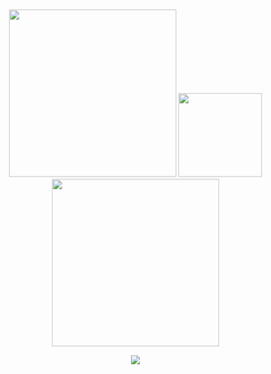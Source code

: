 ### <div align="center"> <img src="https://64.media.tumblr.com/7ebfbbff45c8db5083b2db218f8a13cc/ffef7e8029b7971b-37/s250x400/339552c99b9afa2f23841c7ec097740e1cba8eab.gifv" width="300"> <img src="https://64.media.tumblr.com/2220d5fdb1f84ecad00ee320afe33962/fcf30a7d52b1c113-6d/s100x200/77973073342760216a27a39b50c9470b7083c86f.gifv" width="150">  <img src="https://64.media.tumblr.com/0b07f7e686748319f8c2ec135851d67c/ddb75fe1265919cb-65/s250x400/4996505c492a00628315ec4e380d86a884f50ece.gifv" width="300"> </div>

<!--
**alex-fany/alex-fany** is a ✨ _special_ ✨ repository because its `README.md` (this file) appears on your GitHub profile.

Here are some ideas to get you started:

- 🔭 I’m currently working on ...
- 🌱 I’m currently learning ...
- 👯 I’m looking to collaborate on ...
- 🤔 I’m looking for help with ...
- 💬 Ask me about ...
- 📫 How to reach me: ...
- 😄 Pronouns: ...
- ⚡ Fun fact: ...
-->

  <!--
<div align="center">
  <img src="https://64.media.tumblr.com/976af9e0e299bbc1a4d66be839694ae9/5f5db224a7ccd749-af/s400x600/51c616e7bb19c517fe03f23b89802fbd8bd5e4ed.gifv">
  <img src="https://64.media.tumblr.com/976af9e0e299bbc1a4d66be839694ae9/5f5db224a7ccd749-af/s400x600/51c616e7bb19c517fe03f23b89802fbd8bd5e4ed.gifv">
  -->
  
  <!--
  <img src="https://64.media.tumblr.com/82a1de5b6dd3b51bd6ff7f472211db17/b907589d2815b212-55/s640x960/7f879d532471eba19856dd587d51e0d0a5f2d741.gifv">
  ![alt text](https://64.media.tumblr.com/976af9e0e299bbc1a4d66be839694ae9/5f5db224a7ccd749-af/s400x600/51c616e7bb19c517fe03f23b89802fbd8bd5e4ed.gifv) 
  ![alt text](https://64.media.tumblr.com/976af9e0e299bbc1a4d66be839694ae9/5f5db224a7ccd749-af/s400x600/51c616e7bb19c517fe03f23b89802fbd8bd5e4ed.gifv) Corazones azules
  ![alt text](https://64.media.tumblr.com/82a1de5b6dd3b51bd6ff7f472211db17/b907589d2815b212-55/s640x960/7f879d532471eba19856dd587d51e0d0a5f2d741.gifv) 
  ![alt text](https://64.media.tumblr.com/160be8ff70c9307fee63e88462eac1d5/aa31ac07a4e473fa-a2/s500x750/22f570f8eec9d542c0b63b9bf61f6c61a5b52956.gifv)
  ![alt text](https://64.media.tumblr.com/ccd37b36e57bf4afb6cf11591a243415/09dab327e86153b4-1c/s500x750/4b947295bd5d4cff38fd58bd0ba31470c837f7c9.gifv)
  ![alt text](https://64.media.tumblr.com/ccd37b36e57bf4afb6cf11591a243415/09dab327e86153b4-1c/s500x750/4b947295bd5d4cff38fd58bd0ba31470c837f7c9.gifv)
  <img src="https://64.media.tumblr.com/5845d6fb49c1ca738a051caa925a9e79/fd250c5745ab9525-04/s250x400/07a4a3bcac650f5799de4a7af3163e0a17ca48a0.gifv">
  -->
</div>

<!-- ![alt text](https://64.media.tumblr.com/4f96533ec8ce8d71ffe260c6a38f8e57/372fb4ade1723d58-94/s2048x3072/da6231d3786bca47594228eb08c2418387cd724e.pnj) -->

  <!-- <img src="https://64.media.tumblr.com/9c2ef15c126dc1fc1ab1db548a8ee803/05a796fda372b471-db/s250x400/dd9c831976cf0b8a1ed97d277601b29506718d00.gifv" width="200">
   <img src="https://64.media.tumblr.com/4887e84b780bdfef6da8c19e8e9cbedf/e680a99714cb44e7-a7/s100x200/e9f40332f77d9b2bfc556e0de9421caf55ff6a32.gifv"> 
   <img src="https://64.media.tumblr.com/bbf64ff6b6e45e5b9685a3371665618b/42dbc5f8f187cb8c-46/s1280x1920/eac11372a9f506db44e5ee27665645ecd97f7651.gifv">
   <img src="https://64.media.tumblr.com/ed6eccbb68c104a98230f8306cd85ca0/f5e833f9dcf56cac-4d/s100x200/0c64329f197964c932fcf29076eeefb1e4e91f20.gifv">
  <img src="https://64.media.tumblr.com/084100575af75b7726a5d8ef641774da/817b740b83129a0a-f0/s100x200/43f78d9ff62c6f9476dcaf5677b698f50299ec8f.gifv">
  <img src="https://64.media.tumblr.com/076ab4194d5d09881bcb03bde533f7bf/cefa63b1b6a16a03-73/s250x400/c4a977ac952658afc0caf567891ef7b833a83dc2.gifv">
   <img src=""> -->
<div align="center">
  <img src="https://64.media.tumblr.com/c4c96348cc6d1cb41bc56ea7fd72cbdc/9c086c04a39ad819-f1/s500x750/efecd60ce3936bcf8acaed7848b5a5b76a4bfc1c.gifv">
</div>
<!--
<div align="center">
  <img src="https://64.media.tumblr.com/7ed0d0793dcf3829dbf6ef54bdacd596/082497a4202676db-1c/s75x75_c1/b7f36355f5901b05df1f37ecd43b31847a83ecb4.gifv">
  <img src="https://64.media.tumblr.com/e4dc7c7619229eb531aee6031e49e5bf/46aa0f91c599f5b5-93/s75x75_c1/a84495a8180145b7de97e7ef74bebcf2461eed33.gifv">
  <img src="https://64.media.tumblr.com/e35212d429dde25711e1a9d90cefbb52/00cb86a729bb03b3-dd/s75x75_c1/3a9f5577fc75a39f315c1db901d1bce23adbcd7e.gifv">
  <img src="https://64.media.tumblr.com/36af674357abf9681adcccb7b4e6a234/00cb86a729bb03b3-e4/s75x75_c1/f420afd07bfb9c3035e72427eb338666f40b0c7f.gifv">
  <img src="https://64.media.tumblr.com/40d16c29cbed6d77e7a0b9ea794c1901/d9f9627d74995454-3c/s75x75_c1/ed2b6b85058e26bc4e78c846318716ecabd4410d.gifv">
  <img src="https://64.media.tumblr.com/5759c1710a6e9166df6b5ff74fcf0384/d9f9627d74995454-3e/s75x75_c1/a0d464bccd7c699944ed82c52c6072494dea7661.gifv">
  <img src="https://64.media.tumblr.com/23a797bbabeef7ed2276f93f78a0267b/bdbbf3489b406cb1-d6/s75x75_c1/b4acabc7f726ec2b0493da31bf3c417dbb1b86bf.webp">
  <img src="https://64.media.tumblr.com/37c97a7d7fb627213263bd84f102cb2f/9ee3db4b81776661-9e/s75x75_c1/6f5f9ac2abd20bc451673f674210f737288e04ff.gifv">
  <img src="https://64.media.tumblr.com/349a57e2c1dbfd773b5159444fded553/78a4b8991669a596-03/s75x75_c1/ad05921cdea6b339cb3361c653011878d76499a0.gifv">
  <img src="https://64.media.tumblr.com/6a5894524405f857e9f4d548a581009f/363de16c3ddc636a-6e/s75x75_c1/19ef46d08052afdf2a0d47d3ba9bed38c97d3976.gifv">
  <img src="https://64.media.tumblr.com/ddcf3cb249ff1831f720f1becd5de946/1e9ba0e90a2a12e6-85/s75x75_c1/0ce8ec420051c5fee6fbd5bbad8cdd7b44e7a448.gifv">
    <img src="https://64.media.tumblr.com/6c99e42e3f2daf529217a91e05a90f36/4d0027effef25ce6-54/s75x75_c1/ee02e3554ce99ca91721ccfde6d8df4abf2d2a61.gifv">
    <img src="https://64.media.tumblr.com/4231e1f33bce85c1bfe18fc5e6b0ffc1/4d0027effef25ce6-f6/s75x75_c1/d586030f89dc774d3e62502387769010a6cffc2b.gifv">
    <img src="https://64.media.tumblr.com/e784ef82a67cf726d2639594fced89ce/ebe4f7a1f57f38e8-60/s75x75_c1/40c832854b84d74aa49701ff18e15392ac155382.gifv">
    <img src="https://64.media.tumblr.com/b1d7f035a201b19b388494d54624f7d1/807566d5765ca1c6-fb/s75x75_c1/1a754e00bd3bb0aeeb1b7b33b6c467535af547ec.gifv">
    <img src="https://64.media.tumblr.com/ae78ab24225f37eb1ce49068ebff6a71/2ec35c7aad907bb5-0f/s75x75_c1/be3f31f53474f01feef5ef7fe01f6d831c76ecd9.gifv">
    <img src="https://64.media.tumblr.com/f669f1a29fdf2ef4db24c9aeb6b08b11/0ff874333561d5e2-1a/s75x75_c1/481154a7ad5a2bd079bb87dfd50da379dee62f61.gifv">
    <img src="https://64.media.tumblr.com/a9c20f09c8da68185c9b0e0cb584a19e/0d3ae9d54e1e9bde-e7/s75x75_c1/61c3b5e05d8516a510517d3452bede2d538d8f14.gifv">
    <img src="https://64.media.tumblr.com/b57298f9990a8c3807d088d767e7d6ae/227ca944526be4dc-d8/s75x75_c1/7c8ef01f3b0e5790ae2f733ec404e3d3b06eb8d2.webp">
    <img src="https://64.media.tumblr.com/05d5c2d5eb6764f9d0f80a073ff20a91/eb7088c9bc9a98b3-58/s75x75_c1/b976ef5411335c0f514e95ad562e0b124290ca6e.gifv">
    <img src="https://64.media.tumblr.com/62a881b84caeae153d62753d47f500ae/eb7088c9bc9a98b3-f1/s75x75_c1/8cf446a667d4d1b418dfc2e341ac647466693e44.gifv">
    <img src="https://64.media.tumblr.com/d8d4ea65be6950548f6751ec88a49345/612c9d510352e8b8-c5/s75x75_c1/aa4c5bc559d7a08d136af33682906fb65e9f2a41.gifv">
  <img src="https://64.media.tumblr.com/ea10ef918af754264c5a36a5e60d14c0/082497a4202676db-1f/s75x75_c1/283ff08180553239fb9da44bb8a9f39426c19914.gifv"> 
</div>
-->

